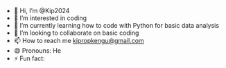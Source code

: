 - 👋 Hi, I’m @Kip2024
- 👀 I’m interested in coding 
- 🌱 I’m currently learning how to code with Python for basic data analysis
- 💞️ I’m looking to collaborate on basic coding 
- 📫 How to reach me kipropkengu@gmail.com
- 😄 Pronouns: He
- ⚡ Fun fact: 

<!---
Kip2024/Kip2024 is a ✨ special ✨ repository because its `README.md` (this file) appears on your GitHub profile.
You can click the Preview link to take a look at your changes.
--->
